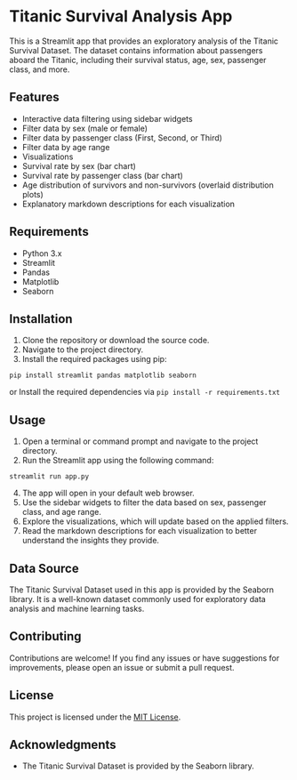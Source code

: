 # Titanic Survival Analysis App

This is a Streamlit app that provides an exploratory analysis of the Titanic Survival Dataset. The dataset contains information about passengers aboard the Titanic, including their survival status, age, sex, passenger class, and more.

## Features

- Interactive data filtering using sidebar widgets
 - Filter data by sex (male or female)
 - Filter data by passenger class (First, Second, or Third)
 - Filter data by age range
- Visualizations
 - Survival rate by sex (bar chart)
 - Survival rate by passenger class (bar chart)
 - Age distribution of survivors and non-survivors (overlaid distribution plots)
- Explanatory markdown descriptions for each visualization

## Requirements

- Python 3.x
- Streamlit
- Pandas
- Matplotlib
- Seaborn

## Installation

1. Clone the repository or download the source code.
2. Navigate to the project directory.
3. Install the required packages using pip:
```
pip install streamlit pandas matplotlib seaborn
```

or Install the required dependencies via ``` pip install -r requirements.txt ```
## Usage

1. Open a terminal or command prompt and navigate to the project directory.
2. Run the Streamlit app using the following command:
   
```
streamlit run app.py
```

4. The app will open in your default web browser.
5. Use the sidebar widgets to filter the data based on sex, passenger class, and age range.
6. Explore the visualizations, which will update based on the applied filters.
7. Read the markdown descriptions for each visualization to better understand the insights they provide.

## Data Source

The Titanic Survival Dataset used in this app is provided by the Seaborn library. It is a well-known dataset commonly used for exploratory data analysis and machine learning tasks.

## Contributing

Contributions are welcome! If you find any issues or have suggestions for improvements, please open an issue or submit a pull request.

## License

This project is licensed under the [MIT License](LICENSE).

## Acknowledgments

- The Titanic Survival Dataset is provided by the Seaborn library.
